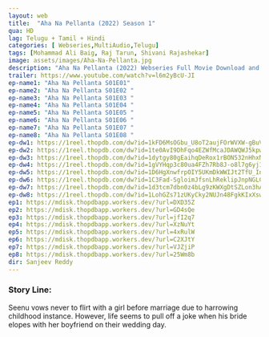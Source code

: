 ```yaml
---
layout: web
title:  "Aha Na Pellanta (2022) Season 1"
qua: HD
lag: Telugu + Tamil + Hindi
categories: [ Webseries,MultiAudio,Telugu]
tags: [Mohammad Ali Baig, Raj Tarun, Shivani Rajashekar]
image: assets/images/Aha-Na-Pellanta.jpg
description: "Aha Na Pellanta (2022) Webseries Full Movie Download and watch online 720p low file size 500 mb."
trailer: https://www.youtube.com/watch?v=l6m2yBcU-JI
ep-name1: "Aha Na Pellanta S01E01"
ep-name2: "Aha Na Pellanta S01E02 "
ep-name3: "Aha Na Pellanta S01E03 "
ep-name4: "Aha Na Pellanta S01E04 "
ep-name5: "Aha Na Pellanta S01E05 "
ep-name6: "Aha Na Pellanta S01E06 "
ep-name7: "Aha Na Pellanta S01E07 "
ep-name8: "Aha Na Pellanta S01E08 "
ep-dw1: https://1reel.thopdb.com/dw?id=1kFD6MsOGbu_U8oT2aujFOrWVXW-gBuVx
ep-dw2: https://1reel.thopdb.com/dw?id=1te0AvI9DhFqo4EZWfMcaJDAWQWJ5kpwD
ep-dw3: https://1reel.thopdb.com/dw?id=1dytgy80gEaihqDeRox1rBON532nHhxNR
ep-dw4: https://1reel.thopdb.com/dw?id=1gVYHqp3c80ua4FZh7Rb8J-o8l7g6yj1F
ep-dw5: https://1reel.thopdb.com/dw?id=1D6HgXnwfrpOIY5UKmDkWWIJt2TfU_InL
ep-dw6: https://1reel.thopdb.com/dw?id=1C3Fad-SgloimJfsnLhReklipJnpNGLCq
ep-dw7: https://1reel.thopdb.com/dw?id=1d3tcm7dbn0z4bLg9zKWXgDtSZLon3hA2
ep-dw8: https://1reel.thopdb.com/dw?id=1LohGZs71zUKyCky2NUJn48FgkKIxXswd
ep1: https://mdisk.thopdbapp.workers.dev/?url=DXD35Z
ep2: https://mdisk.thopdbapp.workers.dev/?url=GD4sQe
ep3: https://mdisk.thopdbapp.workers.dev/?url=jfI2q7
ep4: https://mdisk.thopdbapp.workers.dev/?url=XzNuYt
ep5: https://mdisk.thopdbapp.workers.dev/?url=4xRulW
ep6: https://mdisk.thopdbapp.workers.dev/?url=C2XJtY
ep7: https://mdisk.thopdbapp.workers.dev/?url=VJZjiP
ep8: https://mdisk.thopdbapp.workers.dev/?url=25Wm8b
dir: Sanjeev Reddy
---
```


### Story Line:
Seenu vows never to flirt with a girl before marriage due to harrowing childhood instance. However, life seems to pull off a joke when his bride elopes with her boyfriend on their wedding day.

